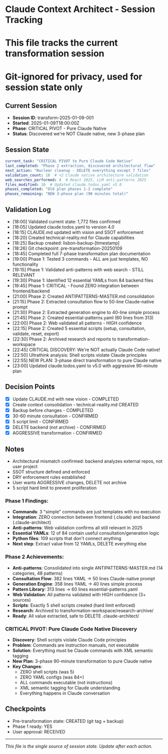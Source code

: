 # Claude Context Architect - Session Tracking
# This file tracks the current transformation session
# Git-ignored for privacy, used for session state only

## Current Session
- **Session ID**: transform-2025-01-09-001
- **Started**: 2025-01-09T18:00:00Z
- **Phase**: CRITICAL PIVOT - Pure Claude Native
- **Status**: Discovered we're NOT Claude native, new 3-phase plan

## Session State
```yaml
current_task: "CRITICAL PIVOT to Pure Claude Code Native"
last_completed: "Phase 2 extraction, discovered architectural flaw"
next_action: "Nuclear cleanup - DELETE everything except 7 files"
validation_count: 10  # +2 Claude native architecture validation
web_searches_performed: 4  # React 2025, LLM anti-patterns 2025
files_modified: 16  # Updated claude.todos.yaml v5.0
phases_completed: "Old plan phases 1-2 complete"
phases_remaining: "NEW 3-phase plan (90 minutes total)"
```

## Validation Log
- [18:00] Validated current state: 1,772 files confirmed
- [18:05] Updated claude.todos.yaml to version 4.0
- [18:15] CLAUDE.md updated with vision and SSOT enforcement
- [18:20] Created technical-reality.md for Claude capabilities
- [18:25] Backup created: lisbon-backup-[timestamp]
- [18:26] Git checkpoint: pre-transformation-20250109
- [18:45] Completed full 7-phase transformation plan documentation
- [19:00] Phase 1: Tested 3 commands - ALL are just templates, NO functionality
- [19:15] Phase 1: Validated anti-patterns with web search - STILL RELEVANT
- [19:30] Phase 1: Identified 12 essential YAMLs from 84 backend files
- [19:45] Phase 1: CRITICAL - Found ZERO integration between frontend/backend
- [21:00] Phase 2: Created ANTIPATTERNS-MASTER.md consolidation
- [21:15] Phase 2: Extracted consultation flow to 50-line Claude-native prompt
- [21:30] Phase 2: Extracted generation engine to 40-line simple process
- [21:45] Phase 2: Created essential-patterns.yaml (60 lines from 313)
- [22:00] Phase 2: Web validated all patterns - HIGH confidence
- [22:15] Phase 2: Created 5 essential scripts (setup, consultation, validate, reset, export)
- [22:30] Phase 2: Archived research and reports to transformation-workspace
- [22:45] CRITICAL DISCOVERY: We're NOT actually Claude Code native!
- [22:50] Ultrathink analysis: Shell scripts violate Claude principles
- [22:55] NEW PLAN: 3-phase direct transformation to pure Claude native
- [23:00] Updated claude.todos.yaml to v5.0 with aggressive 90-minute plan

## Decision Points
- [x] Update CLAUDE.md with new vision - COMPLETED
- [x] Create context consolidation - technical-reality.md CREATED
- [x] Backup before changes - COMPLETED
- [x] 30-60 minute consultation - CONFIRMED
- [x] 5 script limit - CONFIRMED
- [x] DELETE backend (not archive) - CONFIRMED
- [x] AGGRESSIVE transformation - CONFIRMED

## Notes
- Architectural mismatch confirmed: backend analyzes external repos, not user project
- SSOT structure defined and enforced
- DRY enforcement rules established
- User wants AGGRESSIVE changes, DELETE not archive
- 5 script hard limit to prevent proliferation

### Phase 1 Findings:
- **Commands**: 3 "simple" commands are just templates with no execution
- **Integration**: ZERO connection between frontend (.claude) and backend (.claude-architect)
- **Anti-patterns**: Web validation confirms all still relevant in 2025
- **Essential YAMLs**: 12 of 84 contain useful consultation/generation logic
- **Python files**: 109 scripts that don't connect anything
- **Next step**: Extract value from 12 YAMLs, DELETE everything else

### Phase 2 Achievements:
- **Anti-patterns**: Consolidated into single ANTIPATTERNS-MASTER.md (14 categories, 48 patterns)
- **Consultation Flow**: 382 lines YAML → 50 lines Claude-native prompt
- **Generation Engine**: 358 lines YAML → 40 lines simple process
- **Pattern Library**: 313 lines → 60 lines essential-patterns.yaml
- **Web Validation**: All patterns validated with HIGH confidence (3+ sources)
- **Scripts**: Exactly 5 shell scripts created (hard limit enforced)
- **Research**: Archived to transformation-workspace/research-archive/
- **Ready**: All value extracted, safe to DELETE .claude-architect/

### CRITICAL PIVOT: Pure Claude Code Native Discovery
- **Discovery**: Shell scripts violate Claude Code principles
- **Problem**: Commands are instruction manuals, not executable
- **Solution**: Everything must be Claude commands with XML semantic tagging
- **New Plan**: 3-phase 90-minute transformation to pure Claude native
- **Key Changes**:
  - ZERO shell scripts (was 5)
  - ZERO YAML configs (was 84+)
  - ALL commands executable (not instructions)
  - XML semantic tagging for Claude understanding
  - Everything happens in Claude conversation

## Checkpoints
- Pre-transformation state: CREATED (git tag + backup)
- Phase 1 ready: YES
- User approval: RECEIVED

---
*This file is the single source of session state. Update after each action.*